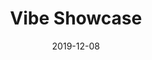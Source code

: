 ---
layout: post
title:  "Vibe Showcase"
date:   2019-12-08
categories: Theatre
type: Lighting
thumbnail: 
org: Oberlin Vibe
show-type: Dance
role: Lighting Design
start: 2019-12-08
rank: 
---